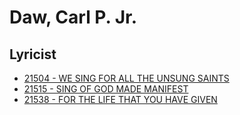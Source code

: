 # Daw, Carl P.   Jr.

## Lyricist

- [21504 - WE SING FOR ALL THE UNSUNG SAINTS](/hymns/21504.md)
- [21515 - SING OF GOD MADE MANIFEST](/hymns/21515.md)
- [21538 - FOR THE LIFE THAT YOU HAVE GIVEN](/hymns/21538.md)

